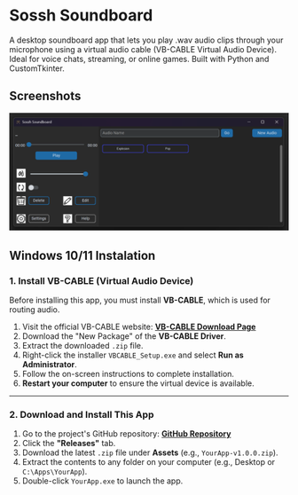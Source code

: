 # Sossh Soundboard
A desktop soundboard app that lets you play .wav audio clips through your microphone using a virtual audio cable (VB-CABLE Virtual Audio Device). Ideal for voice chats, streaming, or online games. Built with Python and CustomTkinter.

## Screenshots
![App Screenshot](https://github.com/sossh/Soundboard/blob/main/Screenshots/MainApp.png)

## Windows 10/11 Instalation
### 1. Install VB-CABLE (Virtual Audio Device)

Before installing this app, you must install **VB-CABLE**, which is used for routing audio.

1. Visit the official VB-CABLE website: [**VB-CABLE Download Page**](https://www.vb-audio.com/Cable/)
2. Download the "New Package" of the **VB-CABLE Driver**.
3. Extract the downloaded `.zip` file.
4. Right-click the installer `VBCABLE_Setup.exe` and select **Run as Administrator**.
5. Follow the on-screen instructions to complete installation.
6. **Restart your computer** to ensure the virtual device is available.

---

### 2. Download and Install This App

1. Go to the project's GitHub repository: [**GitHub Repository**](your-link-here)
2. Click the **"Releases"** tab.
3. Download the latest `.zip` file under **Assets** (e.g., `YourApp-v1.0.0.zip`).
4. Extract the contents to any folder on your computer (e.g., Desktop or `C:\Apps\YourApp`).
5. Double-click `YourApp.exe` to launch the app.
